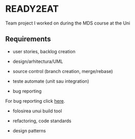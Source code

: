 # READY2EAT
Team project I worked on during the MDS course at the Uni


## Requirements
 - user stories, backlog creation 
 
 - design/arhitectura/UML
 
 - source control (branch creation, merge/rebase) 
 
 - teste automate (unit sau integration)
 
 - bug reporting
 
For bug reporting click [here](https://github.com/andreim9816/READY2EAT/issues?q=is%3Aissue+is%3Aclosed).

 - folosirea unui build tool 
 

 - refactoring, code standards
 - design patterns
